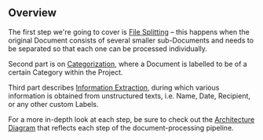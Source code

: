 ## Overview

The first step we're going to cover is [File Splitting](tutorials.html#file-splitting-tutorials)
– this happens when the original Document consists of several smaller sub-Documents and needs to be separated so that each one can be processed individually.

Second part is on [Categorization](tutorials.html#document-categorization), where a Document is labelled to be of a certain Category within the Project. 

Third part describes [Information Extraction](tutorials.html#document-information-extraction), during which various information is obtained from unstructured texts, 
i.e. Name, Date, Recipient, or any other custom Labels.

For a more in-depth look at each step, be sure to check out the 
[Architecture Diagram](explanations.html#architecture-sdk-to-server) that reflects each step of the 
document-processing pipeline.